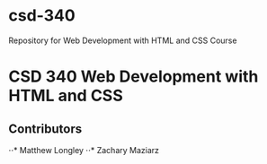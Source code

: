 # csd-340
Repository for Web Development with HTML and CSS Course

# CSD 340 Web Development with HTML and CSS
## Contributors
⋅⋅* Matthew Longley
⋅⋅* Zachary Maziarz
